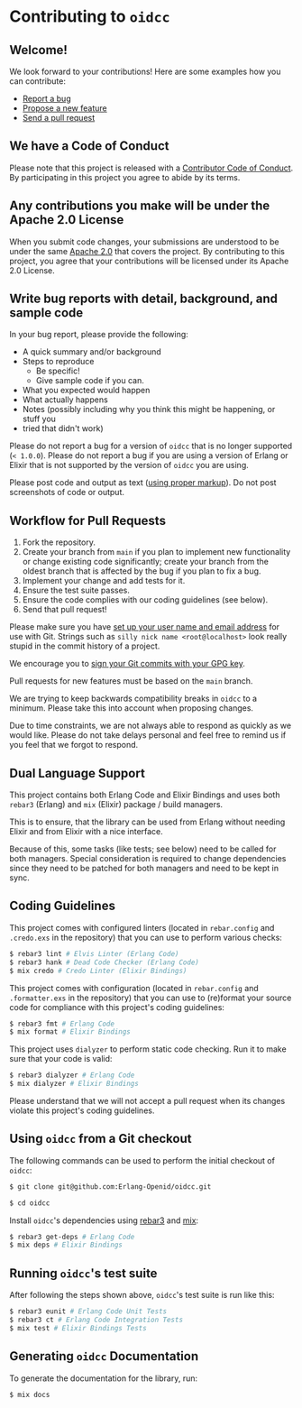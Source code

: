 # Contributing to `oidcc`

## Welcome!

We look forward to your contributions! Here are some examples how you can
contribute:

- [Report a bug](https://github.com/Erlang-Openid/oidcc/issues/new?labels=bug&template=BUG.md)
- [Propose a new feature](https://github.com/Erlang-Openid/oidcc/issues/new?labels=enhancement&template=FEATURE.md)
- [Send a pull request](https://github.com/Erlang-Openid/oidcc/pulls)

## We have a Code of Conduct

Please note that this project is released with a
[Contributor Code of Conduct](CODE_OF_CONDUCT.md). By participating in this
project you agree to abide by its terms.

## Any contributions you make will be under the Apache 2.0 License

When you submit code changes, your submissions are understood to be under the
same [Apache 2.0](https://github.com/Erlang-Openid/oidcc/blob/main/LICENSE)
that covers the project. By contributing to this project, you agree that your
contributions will be licensed under its Apache 2.0 License.

## Write bug reports with detail, background, and sample code

In your bug report, please provide the following:

- A quick summary and/or background
- Steps to reproduce
  - Be specific!
  - Give sample code if you can.
- What you expected would happen
- What actually happens
- Notes (possibly including why you think this might be happening, or stuff you
- tried that didn't work)

Please do not report a bug for a version of `oidcc` that is no longer
supported (`< 1.0.0`). Please do not report a bug if you are using a version of
Erlang or Elixir that is not supported by the version of `oidcc` you are using.

Please post code and output as text
([using proper markup](https://guides.github.com/features/mastering-markdown/)).
Do not post screenshots of code or output.

## Workflow for Pull Requests

1. Fork the repository.
2. Create your branch from `main` if you plan to implement new functionality or
   change existing code significantly; create your branch from the oldest branch
   that is affected by the bug if you plan to fix a bug.
3. Implement your change and add tests for it.
4. Ensure the test suite passes.
5. Ensure the code complies with our coding guidelines (see below).
6. Send that pull request!

Please make sure you have
[set up your user name and email address](https://git-scm.com/book/en/v2/Getting-Started-First-Time-Git-Setup)
for use with Git. Strings such as `silly nick name <root@localhost>` look really
stupid in the commit history of a project.

We encourage you to
[sign your Git commits with your GPG key](https://docs.github.com/en/github/authenticating-to-github/signing-commits).

Pull requests for new features must be based on the `main` branch.

We are trying to keep backwards compatibility breaks in `oidcc` to a
minimum. Please take this into account when proposing changes.

Due to time constraints, we are not always able to respond as quickly as we
would like. Please do not take delays personal and feel free to remind us if you
feel that we forgot to respond.

## Dual Language Support

This project contains both Erlang Code and Elixir Bindings and uses both
`rebar3` (Erlang) and `mix` (Elixir) package / build managers.

This is to ensure, that the library can be used from Erlang without needing
Elixir and from Elixir with a nice interface.

Because of this, some tasks (like tests; see below) need to be called for both
managers. Special consideration is required to change dependencies since they
need to be patched for both managers and need to be kept in sync.

## Coding Guidelines

This project comes with configured linters (located in `rebar.config` and
`.credo.exs` in the repository) that you can use to perform various checks:

```bash
$ rebar3 lint # Elvis Linter (Erlang Code)
$ rebar3 hank # Dead Code Checker (Erlang Code)
$ mix credo # Credo Linter (Elixir Bindings)
```

This project comes with configuration (located in `rebar.config` and
`.formatter.exs` in the repository) that you can use to (re)format your
source code for compliance with this project's coding guidelines:

```bash
$ rebar3 fmt # Erlang Code
$ mix format # Elixir Bindings
```

This project uses `dialyzer` to perform static code checking. Run it to make
sure that your code is valid:

```bash
$ rebar3 dialyzer # Erlang Code
$ mix dialyzer # Elixir Bindings
```

Please understand that we will not accept a pull request when its changes
violate this project's coding guidelines.

## Using `oidcc` from a Git checkout

The following commands can be used to perform the initial checkout of
`oidcc`:

```bash
$ git clone git@github.com:Erlang-Openid/oidcc.git

$ cd oidcc
```

Install `oidcc`'s dependencies using [rebar3](https://rebar3.org/) and
[mix](https://hexdocs.pm/mix/Mix.html):

```bash
$ rebar3 get-deps # Erlang Code
$ mix deps # Elixir Bindings
```

## Running `oidcc`'s test suite

After following the steps shown above, `oidcc`'s test suite is run like
this:

```bash
$ rebar3 eunit # Erlang Code Unit Tests
$ rebar3 ct # Erlang Code Integration Tests
$ mix test # Elixir Bindings Tests
```

## Generating `oidcc` Documentation

To generate the documentation for the library, run:

```bash
$ mix docs
```

<!-- TODO: Add when guides are added -->
<!-- The guide documentation pages can be found in the `/guides/` directory. -->
